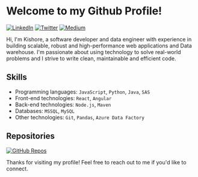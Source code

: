 # Welcome to my Github Profile!

[![LinkedIn](https://img.shields.io/badge/LinkedIn-%230077B5.svg?&style=for-the-badge&logo=linkedin&logoColor=white)](https://www.linkedin.com/in/iamkish0re) [![Twitter](https://img.shields.io/badge/Twitter-%231DA1F2.svg?&style=for-the-badge&logo=twitter&logoColor=white)](https://twitter.com/iamkish0re) [![Medium](https://img.shields.io/badge/Medium-%2312100E.svg?&style=for-the-badge&logo=medium&logoColor=white)](https://medium.com/@iamkish0re)

Hi, I'm Kishore, a software developer and data engineer with experience in building scalable, robust and high-performance web applications and Data warehouse. I'm passionate about using technology to solve real-world problems and I strive to write clean, maintainable and efficient code.

## Skills
- Programming languages: `JavaScript`, `Python`, `Java`, `SAS`
- Front-end technologies: `React`, `Angular`
- Back-end technologies: `Node.js`, `Maven`
- Databases: `MSSQL`, `MySQL`
- Other technologies: `Git`, `Pandas`, `Azure Data Factory`

## Repositories
[![GitHub Repos](https://img.shields.io/badge/GitHub-Repositories-informational.svg?logo=github&style=for-the-badge)](https://github.com/iamkish0re)

Thanks for visiting my profile! Feel free to reach out to me if you'd like to connect.
